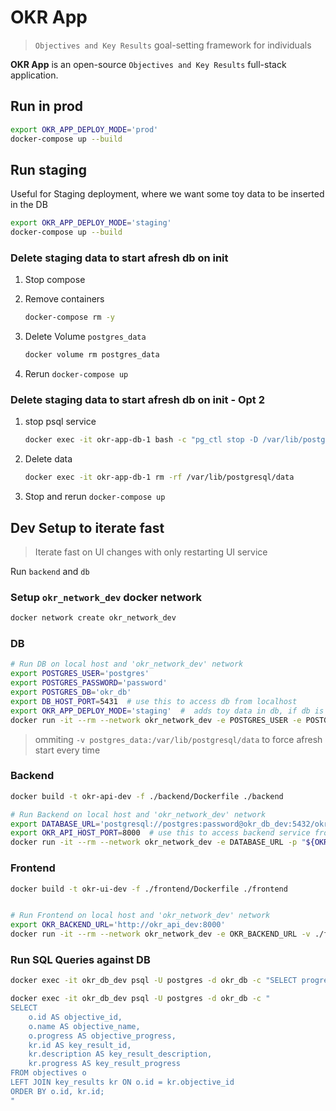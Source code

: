 # OKR App

> `Objectives and Key Results` goal-setting framework for individuals

**OKR App** is an open-source `Objectives and Key Results` full-stack application.


## Run in prod

```sh
export OKR_APP_DEPLOY_MODE='prod'
docker-compose up --build
```

## Run staging

Useful for Staging deployment, where we want some toy data to be inserted in the DB

```sh
export OKR_APP_DEPLOY_MODE='staging'
docker-compose up --build
```

### Delete staging data to start afresh db on init

1. Stop compose
2. Remove containers
    
    ```sh
    docker-compose rm -y
    ```

3. Delete Volume `postgres_data`

    ```sh
    docker volume rm postgres_data
    ```

4. Rerun `docker-compose up`

### Delete staging data to start afresh db on init - Opt 2

1. stop psql service

    ```sh
    docker exec -it okr-app-db-1 bash -c "pg_ctl stop -D /var/lib/postgresql/data"
    ```

2. Delete data

    ```sh
    docker exec -it okr-app-db-1 rm -rf /var/lib/postgresql/data
    ```

3. Stop and rerun `docker-compose up`


## Dev Setup to iterate fast

> Iterate fast on UI changes with only restarting UI service

Run `backend` and `db`

### Setup `okr_network_dev` docker network

```sh
docker network create okr_network_dev
```

### DB

```sh
# Run DB on local host and 'okr_network_dev' network
export POSTGRES_USER='postgres'
export POSTGRES_PASSWORD='password'
export POSTGRES_DB='okr_db'
export DB_HOST_PORT=5431  # use this to access db from localhost
export OKR_APP_DEPLOY_MODE='staging'  #  adds toy data in db, if db is empty
docker run -it --rm --network okr_network_dev -e POSTGRES_USER -e POSTGRES_PASSWORD -e POSTGRES_DB -e DB_HOST_PORT -v "./db/init_${OKR_APP_DEPLOY_MODE:-staging}.sql:/docker-entrypoint-initdb.d/init_db.sql" -v "./db/schema.sql:/db/schema.sql" -v "./db/data.sql:/db/data.sql" -p "${DB_HOST_PORT}:5432" --name okr_db_dev postgres:latest
```

> ommiting `-v postgres_data:/var/lib/postgresql/data` to force afresh start every time

### Backend
```sh
docker build -t okr-api-dev -f ./backend/Dockerfile ./backend

# Run Backend on local host and 'okr_network_dev' network
export DATABASE_URL='postgresql://postgres:password@okr_db_dev:5432/okr_db'
export OKR_API_HOST_PORT=8000  # use this to access backend service from localhost
docker run -it --rm --network okr_network_dev -e DATABASE_URL -p "${OKR_API_HOST_PORT}:8000" --name okr_api_dev okr-api-dev
```

### Frontend

```sh
docker build -t okr-ui-dev -f ./frontend/Dockerfile ./frontend


# Run Frontend on local host and 'okr_network_dev' network
export OKR_BACKEND_URL='http://okr_api_dev:8000'
docker run -it --rm --network okr_network_dev -e OKR_BACKEND_URL -v ./frontend/app.py:/app/app.py -v ./frontend/key_results_card.py:/app/key_results_card.py -v ./frontend/key_result_item.py:/app/key_result_item.py -v ./frontend/key_result_item_edit.py:/app/key_result_item_edit.py -v ./frontend/key_result_item_view.py:/app/key_result_item_view.py -p "8501:8501" -w /app --name okr_ui_dev okr-ui-dev
```

### Run SQL Queries against DB

```sh
docker exec -it okr_db_dev psql -U postgres -d okr_db -c "SELECT progress FROM objectives WHERE id = 1; SELECT progress FROM key_results WHERE id = 1;"
```

```sh
docker exec -it okr_db_dev psql -U postgres -d okr_db -c "
SELECT 
    o.id AS objective_id, 
    o.name AS objective_name, 
    o.progress AS objective_progress, 
    kr.id AS key_result_id, 
    kr.description AS key_result_description, 
    kr.progress AS key_result_progress 
FROM objectives o 
LEFT JOIN key_results kr ON o.id = kr.objective_id 
ORDER BY o.id, kr.id;
"
```